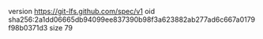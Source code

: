 version https://git-lfs.github.com/spec/v1
oid sha256:2a1dd06665db94099ee837390b98f3a623882ab277ad6c667a0179f98b0371d3
size 79
